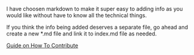 I have choosen markdown to make it super easy to adding info as you would like without have to know all the technical things.

If you think the info being added deserves a separate file, go ahead and create a new *.md file and link it to index.md file as needed.

[Guide on How To Contribute](https://www.dataschool.io/how-to-contribute-on-github/)


